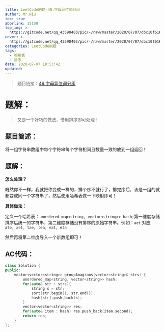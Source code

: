 ```yaml
---
title: LeetCode刷题-49.字母异位词分组
author: Mr.Niu
toc: true
abbrlink: 15108
top_img: >-
  https://gitcode.net/qq_43590403/pic/-/raw/master/2020/07/07/dbc10f616e914a13e8bf45ac07a7f34f.png
cover: >-
  https://gitcode.net/qq_43590403/pic/-/raw/master/2020/07/07/dbc10f616e914a13e8bf45ac07a7f34f.png
categories: LeetCode刷题
tags:
  - 哈希表
  - 排序
date: 2020-07-07 10:53:42
updated:
---
```




















> 题目链接：[49.字母异位词分组](https://leetcode-cn.com/problems/group-anagrams/)



# 题解：



> 又是一个好巧的做法，借用排序即可处理！



## 题目简述：

将一组字符串数组中每个字符串每个字符相同且数量一致的放到一组返回！

## 题解：



**怎么处理？**

既然你不一样，我就把你变成一样的，排个序不就行了，排完序后，该是一组的就都变成同一个字符串了，然后使用哈希表做一下映射即可！



**具体做法：**

定义一个哈希表：`unordered_map<string, vector<string>> hash;`第一维度存储排序后统一的字符串，第二维度存储没有排序的原始字符串。例如：`aet` 对应 `ate, aet, tae, tea, eat, eta`



然后再将第二维度导入一个新数组即可！





## AC代码：



```c++
class Solution {
public:
    vector<vector<string>> groupAnagrams(vector<string>& strs) {
        unordered_map<string, vector<string>> hash;
        for(auto& str : strs){
            string s = str;
            sort(str.begin(), str.end());
            hash[str].push_back(s);
        }
        vector<vector<string>> res;
        for(auto& item : hash) res.push_back(item.second);
        return res;
    }
};
```



